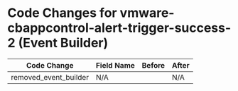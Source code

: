 # Code Changes for vmware-cbappcontrol-alert-trigger-success-2 (Event Builder)

| Code Change | Field Name | Before | After |
|-------------|------------|--------|-------|
| removed_event_builder | N/A |  | N/A |